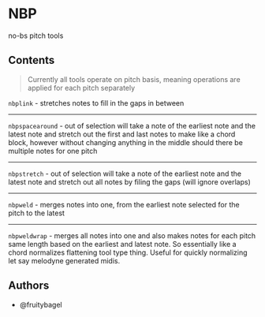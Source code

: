 # NBP
no-bs pitch tools

## Contents

> Currently all tools operate on pitch basis, meaning operations are applied for each pitch separately

`nbplink` - stretches notes to fill in the gaps in between

---

`nbpspacearound` - out of selection will take a note of the earliest note and the latest note and stretch out the first and last notes to make like a chord block, however without changing anything in the middle should there be multiple notes for one pitch

---

`nbpstretch` - out of selection will take a note of the earliest note and the latest note and stretch out all notes by filing the gaps (will ignore overlaps)

---

`nbpweld` - merges notes into one, from the earliest note selected for the pitch to the latest

---


`nbpweldwrap` - merges all notes into one and also makes notes for each pitch same length based on the earliest and latest note. So essentially like a chord normalizes flattening tool type thing. Useful for quickly normalizing let say melodyne generated midis.



## Authors

- @fruitybagel
